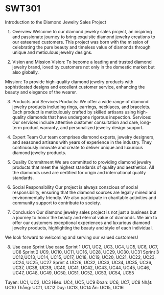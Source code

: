 # SWT301

Introduction to the Diamond Jewelry Sales Project
1. Overview
Welcome to our diamond jewelry sales project, an inspiring and passionate journey to bring exquisite diamond jewelry creations to our esteemed customers. This project was born with the mission of celebrating the pure beauty and timeless value of diamonds through unique and meticulous jewelry designs.

2. Vision and Mission
Vision: To become a leading and trusted diamond jewelry brand, loved by customers not only in the domestic market but also globally.

Mission: To provide high-quality diamond jewelry products with sophisticated designs and excellent customer service, enhancing the beauty and elegance of the wearer.

3. Products and Services
Products: We offer a wide range of diamond jewelry products including rings, earrings, necklaces, and bracelets. Each product is meticulously crafted by skilled artisans using high-quality diamonds that have undergone rigorous inspection.
Services: Our services include attentive customer consultation and care, long-term product warranty, and personalized jewelry design support.
4. Expert Team
Our team comprises diamond experts, jewelry designers, and seasoned artisans with years of experience in the industry. They continuously innovate and create to deliver unique and luxurious diamond jewelry products.

5. Quality Commitment
We are committed to providing diamond jewelry products that meet the highest standards of quality and aesthetics. All the diamonds used are certified for origin and international quality standards.

6. Social Responsibility
Our project is always conscious of social responsibility, ensuring that the diamond sources are legally mined and environmentally friendly. We also participate in charitable activities and community support to contribute to society.

7. Conclusion
Our diamond jewelry sales project is not just a business but a journey to honor the beauty and eternal value of diamonds. We aim to offer our customers exceptional experiences and luxurious diamond jewelry products, highlighting the beauty and style of each individual.

We look forward to welcoming and serving our valued customers!

8. Use case
 Sprint 	Use case 
Sprint 1	UC1, UC2, UC3, UC4, UC5, UC6, UC7, UC8
Sprint 2	UC9, UC10, UC11, UC16, UC28, UC29, UC30, UC31
Sprint 3	UC12,UC13, UC14, UC15, UC17, UC18, UC19, UC20, UC21, UC22, UC23, UC24, UC25, UC27
Sprint 4	UC26, UC32, UC33, UC34, UC35, UC36, UC37, UC38, UC39, UC40, UC41, UC42, UC43, UC44, UC45, UC46, UC47, UC48, UC49, UC50, UC51, UC52, UC53, UC54, UC55

Tuyen: UC1, UC2, UC3
Hieu: UC4, UC5, UC9
Đoan: UC6, UC7, UC8
Nhật: UC10
Thắng: UC11, UC12
Duy: UC13, UC14
Ân: UC15, UC16

